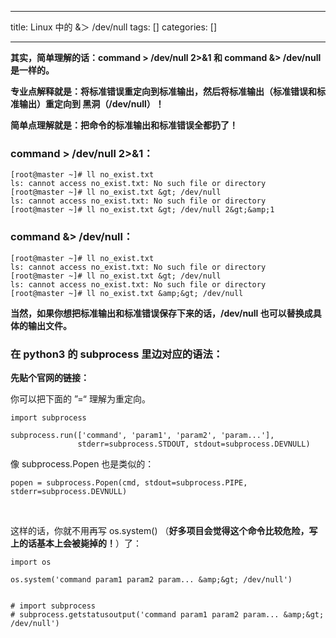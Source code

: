 
--- 
title:  Linux 中的 &＞ /dev/null 
tags: []
categories: [] 

---
**其实，简单理解的话：command &gt; /dev/null 2&gt;&amp;1 和 command &amp;&gt; /dev/null 是一样的。**

**专业点解释就是：将标准错误重定向到标准输出，然后将标准输出（标准错误和标准输出）重定向到 黑洞（/dev/null）！**

**简单点理解就是：把命令的标准输出和标准错误全都扔了！**

### **command &gt; /dev/null 2&gt;&amp;1**：

```
[root@master ~]# ll no_exist.txt
ls: cannot access no_exist.txt: No such file or directory
[root@master ~]# ll no_exist.txt &gt; /dev/null
ls: cannot access no_exist.txt: No such file or directory
[root@master ~]# ll no_exist.txt &gt; /dev/null 2&gt;&amp;1

```

### **command &amp;&gt; /dev/null**：

```
[root@master ~]# ll no_exist.txt
ls: cannot access no_exist.txt: No such file or directory
[root@master ~]# ll no_exist.txt &gt; /dev/null
ls: cannot access no_exist.txt: No such file or directory
[root@master ~]# ll no_exist.txt &amp;&gt; /dev/null

```

**当然，如果你想把标准输出和标准错误保存下来的话，/dev/null 也可以替换成具体的输出文件。**

### **在 python3 的 subprocess 里边对应的语法：**

**先贴个官网的链接：**

你可以把下面的 ”=“ 理解为重定向。

```
import subprocess

subprocess.run(['command', 'param1', 'param2', 'param...'],
               stderr=subprocess.STDOUT, stdout=subprocess.DEVNULL)
```

像 subprocess.Popen 也是类似的：

```
popen = subprocess.Popen(cmd, stdout=subprocess.PIPE, stderr=subprocess.DEVNULL)
```

 

这样的话，你就不用再写 os.system() （**好多项目会觉得这个命令比较危险，写上的话基本上会被毙掉的！**）了：

```
import os

os.system('command param1 param2 param... &amp;&gt; /dev/null')


# import subprocess
# subprocess.getstatusoutput('command param1 param2 param... &amp;&gt; /dev/null')

```


